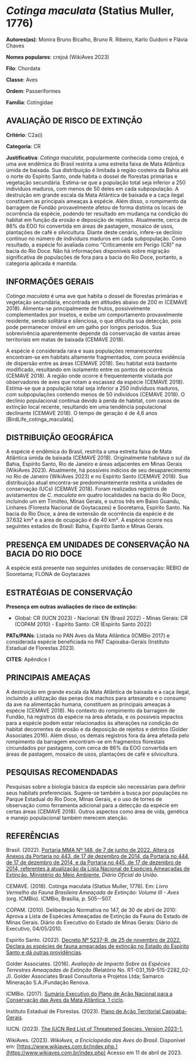 # *Cotinga maculata* (Statius Muller, 1776)

**Autores(as)**: Monira Bruno Bicalho, Bruno R. Ribeiro, Karlo Guidoni e Flávia Chaves

**Nomes populares**: crejoá (WikiAves 2023)

**Filo**: Chordata

**Classe**: Aves

**Ordem**: Passeriformes

**Família**: Cotingidae

## AVALIAÇÃO DE RISCO DE EXTINÇÃO

**Critério**: C2a(i)

**Categoria**: CR

**Justificativa**: *Cotinga maculata*, popularmente conhecida como crejoá, é uma ave endêmica do Brasil restrita a uma estreita faixa de Mata Atlântica úmida de baixada. Sua distribuição é limitada à região costeira da Bahia até o norte do Espírito Santo, onde habita o dossel de florestas primárias e vegetação secundária. Estima-se que a população total seja inferior a 250 indivíduos maduros, com menos de 50 deles em cada subpopulação. A destruição em grande escala da Mata Atlântica de baixada e a caça ilegal constituem as principais ameaças à espécie. Além disso, o rompimento da barragem de Fundão provavelmente afetou de forma distinta os locais de ocorrência da espécie, podendo ter resultado em mudança na condição do habitat em função da erosão e deposição de rejeitos. Atualmente, cerca de 86% da EOO foi convertida em áreas de pastagem, mosaico de usos, plantações de café e silvicultura. Diante deste cenário, infere-se declínio
contínuo no número de indivíduos maduros em cada subpopulação. Como resultado, a espécie foi avaliada como "Criticamente em Perigo (CR)" na bacia do Rio Doce. Não há informações disponíveis sobre migração significativa de populações de fora para a bacia do Rio Doce, portanto, a categoria aplicada é mantida.

## INFORMAÇÕES GERAIS

*Cotinga maculata* é uma ave que habita o dossel de florestas primárias e vegetação secundária, encontrada em altitudes abaixo de 200 m (CEMAVE 2018). Alimenta-se principalmente de frutos, possivelmente complementados por insetos, e exibe um comportamento provavelmente residente, sendo solitária e silenciosa, o que dificulta sua detecção, pois pode permanecer imóvel em um galho por longos períodos. Sua sobrevivência aparentemente depende da conservação de vastas áreas territoriais em matas de baixada (CEMAVE 2018).

A espécie é considerada rara e suas populações remanescentes encontram-se em habitats altamente fragmentados, com pouca evidência de dispersão entre as áreas (CEMAVE 2018). Seu habitat está bastante modificado, resultando em isolamento entre os pontos de ocorrência (CEMAVE 2018). A região onde ocorre é frequentemente visitada por observadores de aves que notam a escassez da espécie (CEMAVE 2018).  Estima-se que a população total seja inferior a 250 indivíduos maduros, com subpopulações contendo menos de 50 indivíduos (CEMAVE 2018). O declínio populacional continua devido à perda de habitat, com casos de extinção local recente, resultando em uma tendência populacional declinante (CEMAVE 2018). O tempo de geração é de 4,6 anos \[BirdLife_cotinga_maculata\].

## DISTRIBUIÇÃO GEOGRÁFICA

A espécie é endêmica do Brasil, restrita a uma estreita faixa de Mata Atlântica úmida de baixada (CEMAVE 2018). Originalmente habitava o sul da Bahia, Espírito Santo, Rio de Janeiro e áreas adjacentes em Minas Gerais (WikiAves 2023). Atualmente, há possíveis indícios de seu desaparecimento no Rio de Janeiro (WikiAves 2023) e no Espírito Santo (CEMAVE 2018). Sua distribuição atual encontra-se predominantemente restrita a unidades de conservação (UCs) (CEMAVE 2018). Foram realizados registros de avistamentos de *C. maculata* em quatro localidades na bacia do Rio Doce, incluindo um em Timóteo, Minas Gerais, e outros três em Baixo Guandu, Linhares (Floresta Nacional de Goytacazes) e Sooretama, Espírito Santo. Na bacia do Rio Doce, a área de extensão de ocorrência da espécie é de 37.632 km² e a área de ocupação é de 40 km². A espécie ocorre nos seguintes estados do Brasil: Bahia, Espírito Santo e Minas Gerais.

## PRESENÇA EM UNIDADES DE CONSERVAÇÃO NA BACIA DO RIO DOCE

A espécie está presente nas seguintes unidades de conservação: REBIO de Sooretama; FLONA de Goytacazes

## ESTRATÉGIAS DE CONSERVAÇÃO

**Presença em outras avaliações de risco de extinção:**

-   Global: CR (IUCN 2023) -   Nacional: EN (Brasil 2022) -   Minas Gerais: CR (COPAM 2010) -   Espírito Santo: CR (Espírito Santo 2022)

**PATs/PANs**: Listada no PAN Aves da Mata Atlântica (ICMBio 2017) e considerada espécie beneficiada no PAT Capixaba-Gerais (Instituto Estadual de Florestas 2023).

**CITES**: Apêndice I

## PRINCIPAIS AMEAÇAS

A destruição em grande escala da Mata Atlântica de baixada e a caça ilegal, incluindo a utilização das penas dos machos para artesanato e o consumo da ave na alimentação humana, constituem as principais ameaças à espécie (CEMAVE 2018). No contexto do rompimento da barragem de Fundão, há registros da espécie na área afetada, e os possíveis impactos para a espécie podem estar relacionados às alterações na condição do habitat decorrentes da erosão e da deposição de rejeitos e detritos (Golder Associates 2016). Além disso, os demais registros fora da área afetada pelo rompimento da barragem encontram-se em fragmentos florestais circundados por pastagens, com cerca de 86% da EOO convertida em áreas de pastagem, mosaico de usos, plantações de café e silvicultura.

## PESQUISAS RECOMENDADAS

Pesquisas sobre a biologia básica da espécie são necessárias para definir seus habitats preferenciais. Sugere-se também a busca por populações no Parque Estadual do Rio Doce, Minas Gerais, e o uso de torres de observação como ferramenta adicional para a detecção da espécie em certas áreas (CEMAVE 2018). Outros aspectos como área de vida, genética e manejo populacional também merecem atenção.

## REFERÊNCIAS

Brasil. (2022). [Portaria MMA Nº 148, de 7 de junho de 2022. Altera os Anexos da Portaria no 443, de 17 de dezembro de 2014, da Portaria no 444, de 17 de dezembro de 2014, e da Portaria no 445, de 17 de dezembro de 2014, referentes à atualização da Lista Nacional de Espécies Ameaçadas de Extinção. Ministério do Meio Ambiente.](https://in.gov.br/en/web/dou/-/portaria-mma-n-148-de-7-de-junho-de-2022-406272733) *Diário Oficial da União*.

CEMAVE. (2018). Cotinga maculata (Statius Muller, 1776). Em: *Livro Vermelho da Fauna Brasileira Ameaçada de Extinção: Volume III - Aves* (org. ICMBio). ICMBio, Brasília, p. 505--507.

COPAM. (2010). Deliberação Normativa no 147, de 30 de abril de 2010: Aprova a Lista de Espécies Ameaçadas de Extinção da Fauna do Estado de Minas Gerais. Diário do Executivo do Estado de Minas Gerais: Diário do Executivo, 04/05/2010.

Espírito Santo. (2022). [Decreto Nº 5237-R, de 25 de novembro de 2022.  Declara as espécies de fauna ameaçadas de extinção no Estado do Espírito Santo e dá outras providências](https://iema.es.gov.br/Media/iema/FAUNA/Decreto%205237-R_2022_25-Nov%20-%20Fauna%20(s-peixes)%20-%20Lista%20de%20Esp%C3%A9cies%20Amea%C3%A7adas%20de%20Extin%C3%A7%C3%A3o.pdf).

Golder Associates. (2016). *Avaliação de Impacto Sobre as Espécies Terrestres Ameaçadas de Extinção* (Relatório No.  RT-031_159-515-2282_02-J). Golder Associates Brasil Consultoria e Projetos Ltda; Samarco Mineração S.A./Fundação Renova.

ICMBio. (2017). [Sumário Executivo do Plano de Ação Nacional para a Conservação das Aves da Mata Atlântica, 1 ciclo](https://www.gov.br/icmbio/pt-br/assuntos/biodiversidade/pan/pan-aves-da-mata-atlantica).

Instituto Estadual de Florestas. (2023). [Plano de Ação Territorial Capixaba-Gerais](http://www.ief.mg.gov.br/biodiversidade/-planodeacaoterritorialcapixabagerais).

IUCN. (2023). [The IUCN Red List of Threatened Species. Version 2023-1.](https://www.iucnredlist.org.)

WikiAves. (2023). *WikiAves, a Enciclopédia das Aves do Brasil*.  Disponível em: [https://www.wikiaves.com.br/index.php.](https://www.wikiaves.com.br/index.php) Acesso em 11 de abril de 2023.
